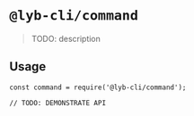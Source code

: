 # `@lyb-cli/command`

> TODO: description

## Usage

```
const command = require('@lyb-cli/command');

// TODO: DEMONSTRATE API
```
